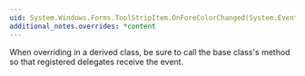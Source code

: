 ```yaml
---
uid: System.Windows.Forms.ToolStripItem.OnForeColorChanged(System.EventArgs)
additional_notes.overrides: *content
---
```


<p>When overriding <xref href="System.Windows.Forms.ToolStripItem.OnForeColorChanged(System.EventArgs)"></xref> in a derived class, be sure to call the base class's <xref href="System.Windows.Forms.ToolStripItem.OnForeColorChanged(System.EventArgs)"></xref> method so that registered delegates receive the event.</p>


